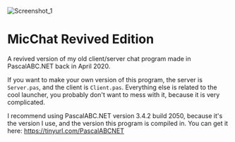 ![Screenshot_1](https://user-images.githubusercontent.com/81249219/126682296-86bb58c6-b491-4c47-ace4-9245b91177f1.png)
# MicChat Revived Edition
A revived version of my old client/server chat program made in PascalABC.NET back in April 2020.

If you want to make your own version of this program, the server is `Server.pas`, and the client is `Client.pas`. Everything else is related to the cool launcher, you probably don't want to mess with it, because it is very complicated.

I recommend using PascalABC.NET version 3.4.2 build 2050, because it's the version I use, and the version this program is compiled in. You can get it here: https://tinyurl.com/PascalABCNET
